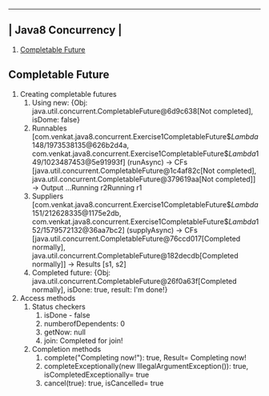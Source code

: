  ------------------- 
| Java8 Concurrency |
 ------------------- 
1. [Completable Future](Exercise1CompletableFuture.java)

Completable Future
------------------
1. Creating completable futures
    1. Using new: {Obj: java.util.concurrent.CompletableFuture@6d9c638[Not completed], isDome: false}
    2. Runnables [com.venkat.java8.concurrent.Exercise1CompletableFuture$$Lambda$148/1973538135@626b2d4a, com.venkat.java8.concurrent.Exercise1CompletableFuture$$Lambda$149/1023487453@5e91993f] (runAsync) -> CFs [java.util.concurrent.CompletableFuture@1c4af82c[Not completed], java.util.concurrent.CompletableFuture@379619aa[Not completed]] -> Output ...Running r2Running r1
    3. Suppliers [com.venkat.java8.concurrent.Exercise1CompletableFuture$$Lambda$151/212628335@1175e2db, com.venkat.java8.concurrent.Exercise1CompletableFuture$$Lambda$152/1579572132@36aa7bc2] (supplyAsync) -> CFs [java.util.concurrent.CompletableFuture@76ccd017[Completed normally], java.util.concurrent.CompletableFuture@182decdb[Completed normally]] -> Results [s1, s2]
    4. Completed future: {Obj: java.util.concurrent.CompletableFuture@26f0a63f[Completed normally], isDone: true, result: I'm done!}
2. Access methods
    1. Status checkers
        1. isDone - false
        2. numberofDependents: 0
        3. getNow: null
        4. join: Completed for join!
    2. Completion methods
        1. complete("Completing now!"): true, Result= Completing now!
        2. completeExceptionally(new IllegalArgumentException()): true, isCompletedExceptionally= true
        3. cancel(true): true, isCancelled= true

